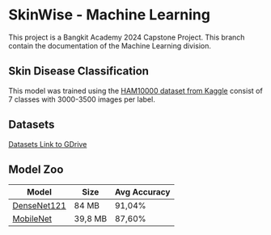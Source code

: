 # SkinWise - Machine Learning
This project is a Bangkit Academy 2024 Capstone Project. This branch contain the documentation of the Machine Learning division.

## Skin Disease Classification
This model was trained using the [HAM10000 dataset from Kaggle](https://www.kaggle.com/datasets/artakusuma/basedir) consist of 7 classes with 3000-3500 images per label. 

## Datasets
[Datasets Link to GDrive](https://drive.google.com/file/d/1Kjt7cOPPJFT0pb4rVDDAE6gOMbK4ktYq/view?usp=sharing)

## Model Zoo
| Model         | Size          | Avg Accuracy  |
| ------------- | ------------- | ------------- |
| [DenseNet121](https://drive.google.com/file/d/1UyRXI5OSNEnGZdOcQkWM46eJ3ZIAVk4w/view?usp=sharing)   | 84 MB      | 91,04%     |
| [MobileNet](https://drive.google.com/file/d/17N5B6cb8406zNi8BTrClqWn64Qv4Dlxd/view?usp=sharing)     | 39,8 MB    | 87,60%     |
